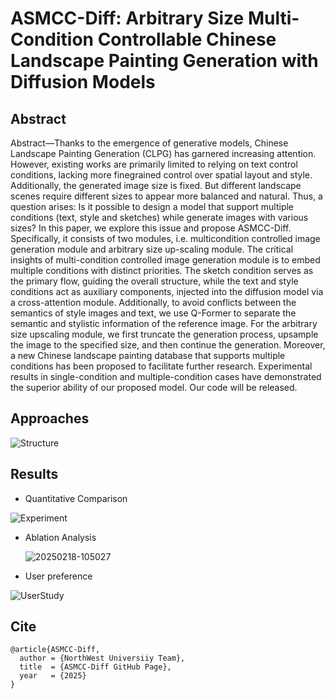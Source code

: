 # ASMCC-Diff: Arbitrary Size Multi-Condition Controllable Chinese Landscape Painting Generation with Diffusion Models



## Abstract
Abstract—Thanks to the emergence of generative models, Chinese Landscape Painting Generation (CLPG) has garnered increasing attention. However, existing works are primarily limited to relying on text control conditions, lacking more finegrained control over spatial layout and style. Additionally, the generated image size is fixed. But different landscape scenes require different sizes to appear more balanced and natural. Thus, a question arises: Is it possible to design a model that support multiple conditions (text, style and sketches) while generate images with various sizes? In this paper, we explore this issue and propose ASMCC-Diff. Specifically, it consists of two modules, i.e. multicondition controlled image generation module and arbitrary size up-scaling module. The critical insights of multi-condition controlled image generation module is to embed multiple conditions with distinct priorities. The sketch condition serves as the primary flow, guiding the overall structure, while the text and style conditions act as auxiliary components, injected into the diffusion model via a cross-attention module. Additionally, to avoid conflicts between the semantics of style images and text, we use Q-Former to separate the semantic and stylistic information of the reference image. For the arbitrary size upscaling module, we first truncate the generation process, upsample the image to the specified size, and then continue the generation. Moreover, a new Chinese landscape painting database that supports multiple conditions has been proposed to facilitate further research. Experimental results in single-condition and multiple-condition cases have demonstrated the superior ability of our proposed model. Our code will be released.

## Approaches



![Structure](/ASMCC-Diff/docs/Structure.png)

## Results

- Quantitative Comparison



![Experiment](/ASMCC-Diff/docs/Experiment.png)



- Ablation Analysis

  ![20250218-105027](/ASMCC-Diff/docs/20250218-105027.png)

- User preference

![UserStudy](/ASMCC-Diff/docs/UserStudy.png)

## Cite

```
@article{ASMCC-Diff,
  author = {NorthWest Universiiy Team},
  title  = {ASMCC-Diff GitHub Page},
  year   = {2025}
}
```

